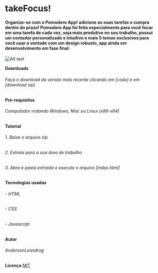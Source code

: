 # takeFocus!
#### Organize-se com o Pomodoro App! adicione as suas tarefas e cumpra dentro do prazo! Pomodoro App foi feito especialmente para você focar em uma tarefa de cada vez, seja mais produtivo no seu trabalho, possui um contador personalizado e intuitivo e mais 5 temas exclusivos para você usar a vontade com um design robusto, app ainda em desenvolvimento em fase final.

![Alt text](https://i.ibb.co/dfN3xZ3/img.png)


**Downloads**
###### Faça o download da versão mais recente clicando em [code] e em [download zip]

**Pré-requisitos**
###### Computador rodando Windows, Mac ou Linux (x86-x64)

**Tutorial**
###### 1. Baixe o arquivo zip
###### 2. Extraia para a sua área de trabalho
###### 3. Abra a pasta extraída e execute o arquivo [index.html]

**Tecnologias usadas**
###### - HTML
###### - CSS
###### - Javascript

**Autor**
###### AndersonLeandrog

**Licença**
[MIT](https://choosealicense.com/licenses/mit/)
